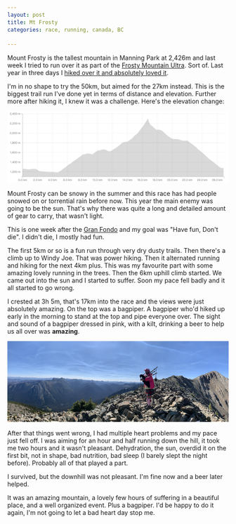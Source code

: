 ```yaml
---
layout: post
title: Mt Frosty
categories: race, running, canada, BC

---
```


Mount Frosty is the tallest mountain in Manning Park at 2,426m and last week I tried to run over it as part of the [Frosty Mountain Ultra](https://trailwhisperer.ca/frosty/). Sort of. Last year in three days I [hiked over it and absolutely loved it](/2022-07-14-mt-frosty.html).

I'm in no shape to try the 50km, but aimed for the 27km instead. This is the biggest trail run I've done yet in terms of distance and elevation. Further more after hiking it, I knew it was a challenge. Here's the elevation change:

<img src="/files/frosty-elevation.png" width="800px">

Mount Frosty can be snowy in the summer and this race has had people snowed on or torrential rain before now. This year the main enemy was going to be the sun. That's why there was quite a long and detailed amount of gear to carry, that wasn't light.

This is one week after the [Gran Fondo](/2023-08-11-six-and-seventh-fondo.html) and my goal was "Have fun, Don't die". I didn't die, I mostly had fun.

<div class="strava-embed-placeholder" data-embed-type="activity" data-embed-id="9863400549"></div><script src="https://strava-embeds.com/embed.js"></script>

The first 5km or so is a fun run through very dry dusty trails. Then there's a climb up to Windy Joe. That was power hiking. Then it alternated running and hiking for the next 4km plus. This was my favourite part with some amazing lovely running in the trees. Then the 6km uphill climb started. We came out into the sun and I started to suffer. Soon my pace fell badly and it all started to go wrong.

I crested at 3h 5m, that's 17km into the race and the views were just absolutely amazing. On the top was a bagpiper. A bagpiper who'd hiked up early in the morning to stand at the top and pipe everyone over. The sight and sound of a bagpiper dressed in pink, with a kilt, drinking a beer to help us all over was **amazing**.

<img src="/files/bagpiper.png">

After that things went wrong, I had multiple heart problems and my pace just fell off. I was aiming for an hour and half running down the hill, it took me two hours and it wasn't pleasant. Dehydration, the sun, overdid it on the first bit, not in shape, bad nutrition, bad sleep (I barely slept the night before). Probably all of that played a part.

I survived, but the downhill was not pleasant. I'm fine now and a beer later helped.

It was an amazing mountain, a lovely few hours of suffering in a beautiful place, and a well organized event. Plus a bagpiper. I'd be happy to do it again, I'm not going to let a bad heart day stop me.